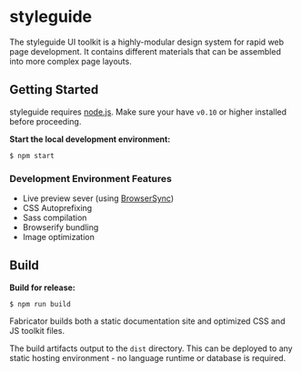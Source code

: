 # styleguide

The styleguide UI toolkit is a highly-modular design system for rapid web page development. It contains different materials that can be assembled into more complex page layouts.

## Getting Started

styleguide requires [node.js](http://nodejs.org). Make sure your have `v0.10` or higher installed before proceeding.

**Start the local development environment:**

```
$ npm start
```

### Development Environment Features

- Live preview sever (using [BrowserSync](http://www.browsersync.io/))
- CSS Autoprefixing
- Sass compilation
- Browserify bundling
- Image optimization

## Build

**Build for release:**

```
$ npm run build
```

Fabricator builds both a static documentation site and optimized CSS and JS toolkit files.

The build artifacts output to the `dist` directory. This can be deployed to any static hosting environment - no language runtime or database is required.
